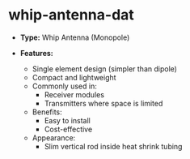 
# whip-antenna-dat

- **Type:** Whip Antenna (Monopole)

- **Features:**
  - Single element design (simpler than dipole)
  - Compact and lightweight
  - Commonly used in:
    - Receiver modules
    - Transmitters where space is limited
  - Benefits:
    - Easy to install
    - Cost-effective
  - Appearance:
    - Slim vertical rod inside heat shrink tubing
